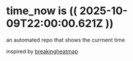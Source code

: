 # time_now is (( 2025-10-09T22:00:00.621Z ))

an automated repo that shows the currnent time

inspired by [breakingheatmap](https://github.com/breakingheatmap/breakingheatmap)